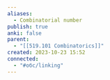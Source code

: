 ```yaml
---
aliases:
  - Combinatorial number
publish: true
anki: false
parent:
  - "[[519.101 Combinatorics]]"
created: 2023-10-23 15:52
connected:
  - "#обс/linking"
---
```















